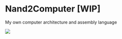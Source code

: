 # Nand2Computer [WIP]
My own computer architecture and assembly language

![](./my_8bit_computer.webp)

